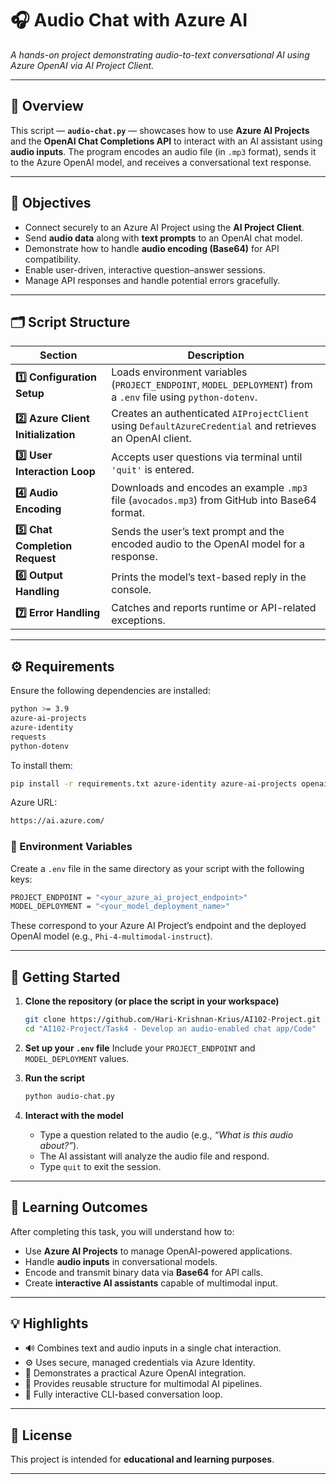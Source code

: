 # 🎧 Audio Chat with Azure AI

*A hands-on project demonstrating audio-to-text conversational AI using Azure OpenAI via AI Project Client.*

---

## 🧩 Overview

This script — **`audio-chat.py`** — showcases how to use **Azure AI Projects** and the **OpenAI Chat Completions API** to interact with an AI assistant using **audio inputs**.
The program encodes an audio file (in `.mp3` format), sends it to the Azure OpenAI model, and receives a conversational text response.

---

## 🎯 Objectives

* Connect securely to an Azure AI Project using the **AI Project Client**.
* Send **audio data** along with **text prompts** to an OpenAI chat model.
* Demonstrate how to handle **audio encoding (Base64)** for API compatibility.
* Enable user-driven, interactive question–answer sessions.
* Manage API responses and handle potential errors gracefully.

---

## 🗂️ Script Structure

| Section                             | Description                                                                                                    |
| ----------------------------------- | -------------------------------------------------------------------------------------------------------------- |
| **1️⃣ Configuration Setup**         | Loads environment variables (`PROJECT_ENDPOINT`, `MODEL_DEPLOYMENT`) from a `.env` file using `python-dotenv`. |
| **2️⃣ Azure Client Initialization** | Creates an authenticated `AIProjectClient` using `DefaultAzureCredential` and retrieves an OpenAI client.      |
| **3️⃣ User Interaction Loop**       | Accepts user questions via terminal until `'quit'` is entered.                                                 |
| **4️⃣ Audio Encoding**              | Downloads and encodes an example `.mp3` file (`avocados.mp3`) from GitHub into Base64 format.                  |
| **5️⃣ Chat Completion Request**     | Sends the user’s text prompt and the encoded audio to the OpenAI model for a response.                         |
| **6️⃣ Output Handling**             | Prints the model’s text-based reply in the console.                                                            |
| **7️⃣ Error Handling**              | Catches and reports runtime or API-related exceptions.                                                         |

---

## ⚙️ Requirements

Ensure the following dependencies are installed:

```bash
python >= 3.9
azure-ai-projects
azure-identity
requests
python-dotenv
```

To install them:

```bash
pip install -r requirements.txt azure-identity azure-ai-projects openai
```
Azure URL:

```bash
https://ai.azure.com/
```

### 🔑 Environment Variables

Create a `.env` file in the same directory as your script with the following keys:

```bash
PROJECT_ENDPOINT = "<your_azure_ai_project_endpoint>"
MODEL_DEPLOYMENT = "<your_model_deployment_name>"
```

These correspond to your Azure AI Project’s endpoint and the deployed OpenAI model (e.g., `Phi-4-multimodal-instruct`).

---

## 🚀 Getting Started

1. **Clone the repository (or place the script in your workspace)**

   ```bash
   git clone https://github.com/Hari-Krishnan-Krius/AI102-Project.git
   cd "AI102-Project/Task4 - Develop an audio-enabled chat app/Code"
   ```

2. **Set up your `.env` file**
   Include your `PROJECT_ENDPOINT` and `MODEL_DEPLOYMENT` values.

3. **Run the script**

   ```bash
   python audio-chat.py
   ```

4. **Interact with the model**

   * Type a question related to the audio (e.g., *“What is this audio about?”*).
   * The AI assistant will analyze the audio file and respond.
   * Type `quit` to exit the session.

---

## 🧠 Learning Outcomes

After completing this task, you will understand how to:

* Use **Azure AI Projects** to manage OpenAI-powered applications.
* Handle **audio inputs** in conversational models.
* Encode and transmit binary data via **Base64** for API calls.
* Create **interactive AI assistants** capable of multimodal input.

---

## 💡 Highlights

* 🔊 Combines text and audio inputs in a single chat interaction.
* ⚙️ Uses secure, managed credentials via Azure Identity.
* 🧩 Demonstrates a practical Azure OpenAI integration.
* 🧠 Provides reusable structure for multimodal AI pipelines.
* 💬 Fully interactive CLI-based conversation loop.

---

## 🪪 License

This project is intended for **educational and learning purposes**.

---
